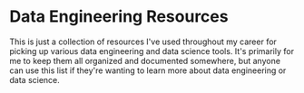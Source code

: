 # Data Engineering Resources

This is just a collection of resources I've used throughout my career for picking up various data engineering and data science tools. It's primarily for me to keep them all organized and documented somewhere, but anyone can use this list if they're wanting to learn more about data engineering or data science.


